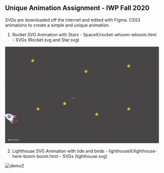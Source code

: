 ## Unique Animation Assignment - IWP Fall 2020

SVGs are downloaded off the internet and edited with Figma. CSS3 animations to create a simple and unique animation. 

1. Rocket SVG Animation with Stars - SpaceX/rocket-whoom-whoom.html - SVGs (Rocket.svg and Star.svg)

![demo](img/demo.gif)

2. Lighthouse SVG Animation with tide and birds - lighthouseX/lighthouse-here-boom-boom.html - SVGs (lighthouse.svg)

![demo2](img/demo2.gif)